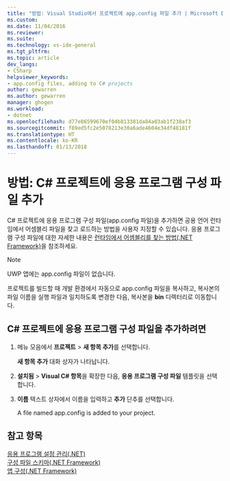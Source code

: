 ```yaml
---
title: "방법: Visual Studio에서 프로젝트에 app.config 파일 추가 | Microsoft Docs"
ms.custom: 
ms.date: 11/04/2016
ms.reviewer: 
ms.suite: 
ms.technology: vs-ide-general
ms.tgt_pltfrm: 
ms.topic: article
dev_langs:
- CSharp
helpviewer_keywords:
- app.config files, adding to C# projects
author: gewarren
ms.author: gewarren
manager: ghogen
ms.workload:
- dotnet
ms.openlocfilehash: d77e86599670ef04b813381da84a03ab1f238af3
ms.sourcegitcommit: f89ed5fc2e5078213e30a6ade4604e34df48181f
ms.translationtype: HT
ms.contentlocale: ko-KR
ms.lasthandoff: 01/13/2018
---
```

# <a name="how-to-add-an-application-configuration-file-to-a-c-project"></a>방법: C# 프로젝트에 응용 프로그램 구성 파일 추가

C# 프로젝트에 응용 프로그램 구성 파일(app.config 파일)을 추가하면 공용 언어 런타임에서 어셈블리 파일을 찾고 로드하는 방법을 사용자 지정할 수 있습니다. 응용 프로그램 구성 파일에 대한 자세한 내용은 [런타임에서 어셈블리를 찾는 방법(.NET Framework)](/dotnet/framework/deployment/how-the-runtime-locates-assemblies)을 참조하세요.

> [!NOTE]
> UWP 앱에는 app.config 파일이 없습니다.

프로젝트를 빌드할 때 개발 환경에서 자동으로 app.config 파일을 복사하고, 복사본의 파일 이름을 실행 파일과 일치하도록 변경한 다음, 복사본을 **bin** 디렉터리로 이동합니다.

## <a name="to-add-an-application-configuration-file-to-a-c-project"></a>C# 프로젝트에 응용 프로그램 구성 파일을 추가하려면

1. 메뉴 모음에서 **프로젝트** > **새 항목 추가**를 선택합니다.

     **새 항목 추가** 대화 상자가 나타납니다.

1. **설치됨** > **Visual C# 항목**을 확장한 다음, **응용 프로그램 구성 파일** 템플릿을 선택합니다.

3. **이름** 텍스트 상자에서 이름을 입력하고 **추가** 단추를 선택합니다.

     A file named app.config is added to your project.

## <a name="see-also"></a>참고 항목

[응용 프로그램 설정 관리(.NET)](../ide/managing-application-settings-dotnet.md)  
[구성 파일 스키마(.NET Framework)](/dotnet/framework/configure-apps/file-schema/index)  
[앱 구성(.NET Framework)](/dotnet/framework/configure-apps/index)